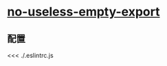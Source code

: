 # [no-useless-empty-export](https://typescript-eslint.io/rules/no-useless-empty-export)

## 配置

<<< ./.eslintrc.js
